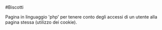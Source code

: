 #Biscotti

Pagina in linguaggio 'php' per tenere conto degli accessi di un utente alla pagina stessa (utilizzo dei cookie).

